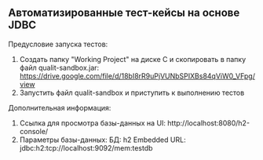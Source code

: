 ## Автоматизированные тест-кейсы на основе JDBC

Предусловие запуска тестов:			
1) Создать папку "Working Project" на диске С и скопировать в папку файл qualit-sandbox.jar: https://drive.google.com/file/d/18bI8rR9uPjVUNbSPIXBs84qViW0_VFpg/view			
2) Запустить файл qualit-sandbox и приступить к выполнению тестов

Дополнительная информация:
1) Ссылка для просмотра базы-данных на UI: http://localhost:8080/h2-console/			
2) Параметры базы-данных: 
БД: h2 Embedded
URL: jdbc:h2:tcp://localhost:9092/mem:testdb


